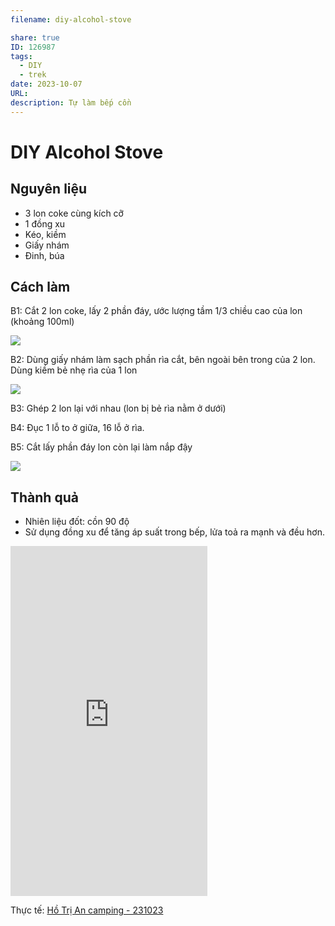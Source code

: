 ```yaml
---
filename: diy-alcohol-stove

share: true
ID: 126987
tags:
  - DIY
  - trek
date: 2023-10-07
URL: 
description: Tự làm bếp cồn
---
```

# DIY Alcohol Stove
## Nguyên liệu
- 3 lon coke cùng kích cỡ
- 1 đồng xu
- Kéo, kiềm
- Giấy nhám
- Đinh, búa

## Cách làm
B1: Cắt 2 lon coke, lấy 2 phần đáy, ước lượng tầm 1/3 chiều cao của lon (khoảng 100ml)

![](https://i.imgur.com/tIqU4QP.png)

B2: Dùng giấy nhám làm sạch phần rìa cắt, bên ngoài bên trong của 2 lon. Dùng kiềm bẻ nhẹ rìa của 1 lon

![](https://i.imgur.com/YtnXmBV.jpg)

B3: Ghép 2 lon lại với nhau (lon bị bẻ rìa nằm ở dưới)

B4: Đục 1 lỗ to ở giữa, 16 lỗ ở rìa.

B5: Cắt lấy phần đáy lon còn lại làm nắp đậy

![](https://i.imgur.com/CcyHSNS.jpg)

## Thành quả

- Nhiên liệu đốt: cồn 90 độ
- Sử dụng đồng xu để tăng áp suất trong bếp, lửa toả ra mạnh và đều hơn.


<iframe width="315" height="560"
src="https://www.youtube.com/embed/NcKYLGwgmIM"
title="YouTube video player" frameborder="0"
allow="accelerometer; autoplay; clipboard-write; encrypted-media;
gyroscope; picture-in-picture;
web-share"
allowfullscreen></iframe>

Thực tế: [Hồ Trị An camping - 231023](./ho-tri-an-camping-231023.md)
